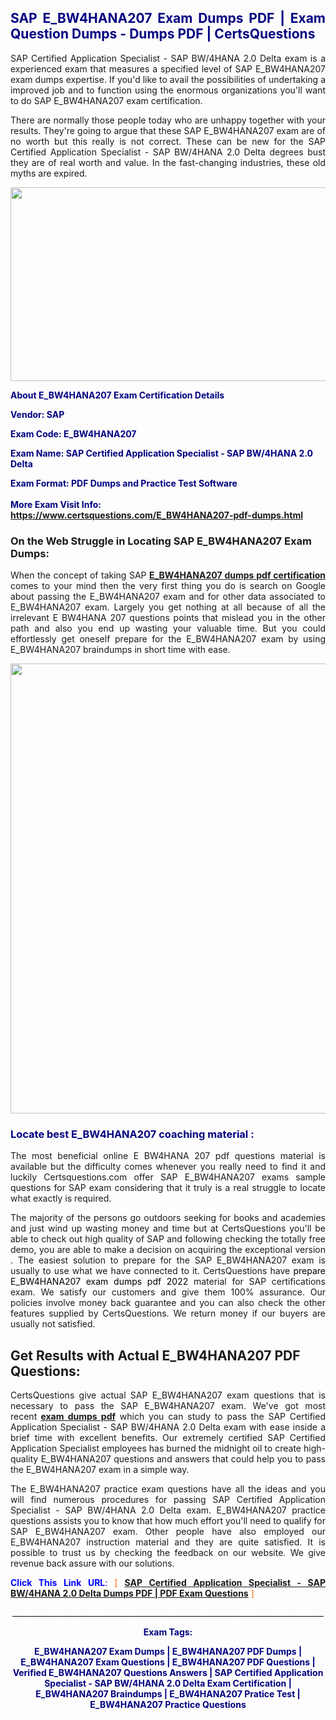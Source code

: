 <h2 style="text-align: justify;"><span style="color: #000080;">SAP E_BW4HANA207 Exam Dumps PDF | Exam Question Dumps - Dumps PDF | CertsQuestions</span></h2>
<p style="text-align: justify;">SAP Certified Application Specialist - SAP BW/4HANA 2.0 Delta exam is a experienced exam that measures a specified level of SAP  E_BW4HANA207 exam dumps expertise. If you'd like to avail the possibilities of undertaking a improved job and to function using the enormous organizations you'll want to do SAP E_BW4HANA207 exam certification.</p>
<p style="text-align: justify;">There are normally those people today who are unhappy together with your results. They're going to argue that these SAP  E_BW4HANA207 exam are of no worth but this really is not correct. These can be new for the SAP Certified Application Specialist - SAP BW/4HANA 2.0 Delta degrees bust they are of real worth and value. In the fast-changing industries, these old myths are expired.</p>
<p><img style="display: block; margin-left: auto; margin-right: auto;" src="https://i.imgur.com/eaP4ae9.png" width="840" height="310" /></p>
<p><span style="color: #000080;"><strong>About E_BW4HANA207 Exam Certification Details</strong></span></p>
<p><span style="color: #000080;"><strong>Vendor: SAP<br /></strong></span></p>
<p><span style="color: #000080;"><strong>Exam Code: E_BW4HANA207</strong></span></p>
<p><span style="color: #000080;"><strong>Exam Name: SAP Certified Application Specialist - SAP BW/4HANA 2.0 Delta</strong></span></p>
<p><span style="color: #000080;"><strong>Exam Format: PDF Dumps and Practice Test Software<br /><br />More Exam Visit Info: <span style="color: #ff6600;"><a href="https://www.certsquestions.com/E_BW4HANA207-pdf-dumps.html">https://www.certsquestions.com/E_BW4HANA207-pdf-dumps.html</a></span></strong></span></p>
<h3>On the Web Struggle in Locating SAP E_BW4HANA207 Exam Dumps:</h3>
<p style="text-align: justify;">When the concept of taking SAP <a href="https://www.certsquestions.com/E_BW4HANA207-pdf-dumps.html"><strong> E_BW4HANA207 dumps pdf certification</strong></a> comes to your mind then the very first thing you do is search on Google about passing the E_BW4HANA207 exam and for other data associated to E_BW4HANA207 exam. Largely you get nothing at all because of all the irrelevant E BW4HANA 207 questions points that mislead you in the other path and also you end up wasting your valuable time. But you could effortlessly get oneself prepare for the E_BW4HANA207 exam by using E_BW4HANA207 braindumps in short time with ease.</p>
<p><a href="https://www.certsquestions.com/E_BW4HANA207-pdf-dumps.html"><img style="display: block; margin-left: auto; margin-right: auto;" src="https://i.imgur.com/pxhoKQ2.png" width="720" /></a></p>
<h3><span style="color: #000080;">Locate best  E_BW4HANA207 coaching material :</span></h3>
<p style="text-align: justify;">The most beneficial online E BW4HANA 207 pdf questions material is available but the difficulty comes whenever you really need to find it and luckily Certsquestions.com offer SAP E_BW4HANA207 exams sample questions for SAP  exam considering that it truly is a real struggle to locate what exactly is required.</p>
<p style="text-align: justify;">The majority of the persons go outdoors seeking for books and academies and just wind up wasting money and time but at CertsQuestions you'll be able to check out high quality of SAP  and following checking the totally free demo, you are able to make a decision on acquiring the exceptional version . The easiest solution to prepare for the SAP E_BW4HANA207 exam is usually to use what we have connected to it. CertsQuestions have <span style="color: #000000;">prepare E_BW4HANA207 exam dumps pdf 2022</span> material for SAP certifications exam. We satisfy our customers and give them 100% assurance. Our policies involve money back guarantee and you can also check the other features supplied by CertsQuestions. We return money if our buyers are usually not satisfied.</p>
<h2>Get Results with Actual E_BW4HANA207 PDF Questions:</h2>
<p style="text-align: justify;">CertsQuestions give actual SAP E_BW4HANA207 exam questions that is necessary to pass the SAP  E_BW4HANA207 exam. We've got most recent<strong>&nbsp;<a href="https://www.certsquestions.com/">exam dumps pdf</a></strong>&nbsp;which you can study to pass the SAP Certified Application Specialist - SAP BW/4HANA 2.0 Delta exam with ease inside a brief time with excellent benefits. Our extremely certified SAP Certified Application Specialist employees has burned the midnight oil to create high-quality E_BW4HANA207 questions and answers that could help you to pass the E_BW4HANA207 exam in a simple way.</p>
<p style="text-align: justify;">The E_BW4HANA207 practice exam questions have all the ideas and you will find numerous procedures for passing SAP Certified Application Specialist - SAP BW/4HANA 2.0 Delta exam. E_BW4HANA207 practice questions assists you to know that how much effort you'll need to qualify for SAP  E_BW4HANA207 exam. Other people have also employed our E_BW4HANA207 instruction material and they are quite satisfied. It is possible to trust us by checking the feedback on our website. We give revenue back assure with our solutions.</p>
<p style="text-align: justify;"><span style="color: #0000ff;"><strong>Click This Link URL</strong>:</span> <span style="color: #ff6600;">[ <strong><a href="https://www.certsquestions.com/sap-certified-application-specialist-certification.html">SAP Certified Application Specialist - SAP BW/4HANA 2.0 Delta Dumps PDF | PDF Exam Questions</a></strong> ]</span></p>
<p style="text-align: center;">______________________________________________________________________________</p>
<p style="text-align: center;"><span style="color: #000080;"><strong>Exam Tags:</strong></span></p>
<p style="text-align: center;"><span style="color: #000080;"><strong>E_BW4HANA207 Exam Dumps | E_BW4HANA207 PDF Dumps | E_BW4HANA207 Exam Questions | E_BW4HANA207 PDF Questions | Verified E_BW4HANA207 Questions Answers | SAP Certified Application Specialist - SAP BW/4HANA 2.0 Delta Exam Certification | E_BW4HANA207 Braindumps | E_BW4HANA207 Pratice Test | E_BW4HANA207 Practice Questions</strong></span></p>
